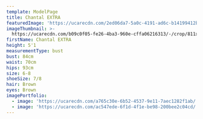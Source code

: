 ```yaml
---
template: ModelPage
title: Chantal EXTRA
featuredImage: 'https://ucarecdn.com/2ed06da7-5a0c-4191-ad6c-b14199412b06/'
imageThumbnail: >-
  https://ucarecdn.com/b09c0f05-fe26-4ba3-960e-cffa06216313/-/crop/811x997/116,181/-/preview/
firstName: Chantal EXTRA
height: 5'1
measurementType: bust
bust: 84cm
waist: 70cm
hips: 93cm
size: 6-8
shoeSize: 7/8
hair: Brown
eyes: Brown
imagePortfolio:
  - image: 'https://ucarecdn.com/a765c30e-6b52-4537-9e11-7aec1282f1ab/'
  - image: 'https://ucarecdn.com/ac547ede-6f1d-4f1e-be98-200bee2c04cd/'
---
```


